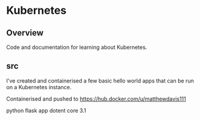 # Kubernetes

## Overview

Code and documentation for learning about Kubernetes.

## src

I've created and containerised a few basic hello world apps that can be run on a Kubernetes instance.

Containerised and pushed to https://hub.docker.com/u/matthewdavis111

python flask app
dotent core 3.1